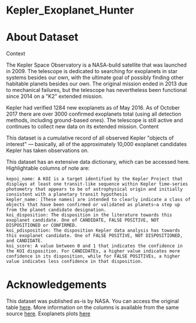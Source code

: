# Kepler_Exoplanet_Hunter

# About Dataset

Context

The Kepler Space Observatory is a NASA-build satellite that was launched in 2009. The telescope is dedicated to searching for exoplanets in star systems besides our own, with the ultimate goal of possibly finding other habitable planets besides our own. The original mission ended in 2013 due to mechanical failures, but the telescope has nevertheless been functional since 2014 on a "K2" extended mission.

Kepler had verified 1284 new exoplanets as of May 2016. As of October 2017 there are over 3000 confirmed exoplanets total (using all detection methods, including ground-based ones). The telescope is still active and continues to collect new data on its extended mission.
Content

This dataset is a cumulative record of all observed Kepler "objects of interest" — basically, all of the approximately 10,000 exoplanet candidates Kepler has taken observations on.

This dataset has an extensive data dictionary, which can be accessed here. Highlightable columns of note are:

    kepoi_name: A KOI is a target identified by the Kepler Project that displays at least one transit-like sequence within Kepler time-series photometry that appears to be of astrophysical origin and initially consistent with a planetary transit hypothesis
    kepler_name: [These names] are intended to clearly indicate a class of objects that have been confirmed or validated as planets—a step up from the planet candidate designation.
    koi_disposition: The disposition in the literature towards this exoplanet candidate. One of CANDIDATE, FALSE POSITIVE, NOT DISPOSITIONED or CONFIRMED.
    koi_pdisposition: The disposition Kepler data analysis has towards this exoplanet candidate. One of FALSE POSITIVE, NOT DISPOSITIONED, and CANDIDATE.
    koi_score: A value between 0 and 1 that indicates the confidence in the KOI disposition. For CANDIDATEs, a higher value indicates more confidence in its disposition, while for FALSE POSITIVEs, a higher value indicates less confidence in that disposition.

# Acknowledgements

This dataset was published as-is by NASA. You can access the original table [here](https://exoplanetarchive.ipac.caltech.edu/cgi-bin/TblView/nph-tblView?app=ExoTbls&config=koi). More information on the columns is available from the same source [here](https://exoplanetarchive.ipac.caltech.edu/docs/API_kepcandidate_columns.html). Exoplanets plots [here](https://exoplanetarchive.ipac.caltech.edu/exoplanetplots/)
